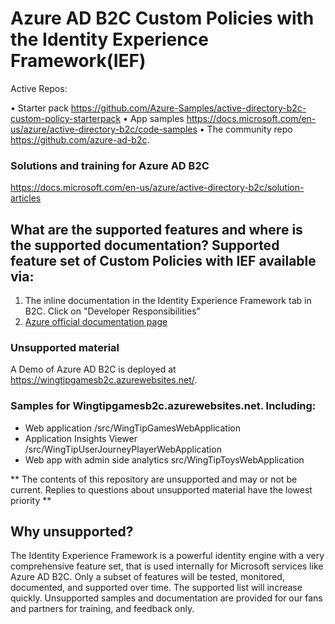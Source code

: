 # Azure AD B2C Custom Policies with the Identity Experience Framework(IEF) 
Active Repos:

•	Starter pack https://github.com/Azure-Samples/active-directory-b2c-custom-policy-starterpack
•	App samples https://docs.microsoft.com/en-us/azure/active-directory-b2c/code-samples
•	The community repo https://github.com/azure-ad-b2c. 

### Solutions and training for Azure AD B2C
https://docs.microsoft.com/en-us/azure/active-directory-b2c/solution-articles

## What are the supported features and where is the supported documentation?  Supported feature set of Custom Policies with IEF available via:
1. The inline documentation in the Identity Experience Framework tab in B2C. Click on "Developer Responsibilities"
2. [Azure official documentation page](https://docs.microsoft.com/en-us/azure/active-directory-b2c/)



### Unsupported material 

A Demo of Azure AD B2C is deployed at https://wingtipgamesb2c.azurewebsites.net/.

### Samples for Wingtipgamesb2c.azurewebsites.net. Including:
* Web application /src/WingTipGamesWebApplication
* Application Insights Viewer /src/WingTipUserJourneyPlayerWebApplication
* Web app with admin side analytics src/WingTipToysWebApplication


** The contents of this repository are unsupported and may or not be current. Replies to questions about unsupported material have the lowest priority **
## Why unsupported?
The Identity Experience Framework is a powerful identity engine with a very comprehensive feature set, that is used internally for Microsoft services like Azure AD B2C.  Only a subset of features will be tested, monitored, documented, and supported over time. The supported list will increase quickly.  Unsupported samples and documentation are provided for our fans and partners for training, and feedback only. 


